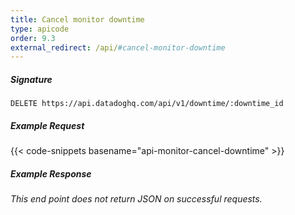 ```yaml
---
title: Cancel monitor downtime
type: apicode
order: 9.3
external_redirect: /api/#cancel-monitor-downtime
---
```


##### Signature
`DELETE https://api.datadoghq.com/api/v1/downtime/:downtime_id`
##### Example Request
{{< code-snippets basename="api-monitor-cancel-downtime" >}}
##### Example Response
*This end point does not return JSON on successful requests.*